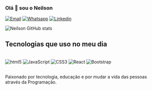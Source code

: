 ### Olá 👋 sou o Neilson 

[![Email](https://img.shields.io/badge/Gmail-D14836?style=for-the-badge&logo=gmail&logoColor=white)](https://neilsonvlcdn@gmail.com)
[![Whatsapp](https://img.shields.io/badge/WhatsApp-25D366?style=for-the-badge&logo=whatsapp&logoColor=white)](https://api.whatsapp.com/send?phone=5549998130442&text=Texto%20aqui)
[![Linkedin](https://img.shields.io/badge/LinkedIn-0077B5?style=for-the-badge&logo=linkedin&logoColor=white)](https://www.linkedin.com/in/neisonsantos/#:~:text=www.linkedin.com/in/neisonsantos)

![Neilson GitHub stats](https://github-readme-stats.vercel.app/api?username=JoseNeilsonMc&show_icons=true&theme=tokyonight)

## Tecnologias que uso no meu dia

<div style="display: inline_block"></br>
 <img align="center"alt="html5" src="https://img.shields.io/badge/HTML5-E34F26?style=for-the-badge&logo=html5&logoColor=white">
 <img align="center"alt="JavaScript" src="https://img.shields.io/badge/JavaScript-F7DF1E?style=for-the-badge&logo=javascript&logoColor=black">
 <img align="center"alt="CSS3" src="https://img.shields.io/badge/CSS3-1572B6?style=for-the-badge&logo=css3&logoColor=white">
 <img align="center"alt="React" src="https://img.shields.io/badge/React-20232A?style=for-the-badge&logo=react&logoColor=61DAFB">
 <img align="center"alt="Bootstrap" src="https://img.shields.io/badge/Bootstrap-563D7C?style=for-the-badge&logo=bootstrap&logoColor=white">
 
<div></br>

Paixonado por tecnologia, educação e por mudar a vida das pessoas através da Programação.
